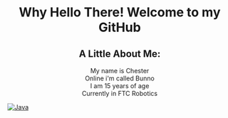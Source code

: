 <h1 align="center">Why Hello There! Welcome to my GitHub</h1>

<h2 align="center">A Little About Me:</h2>
<p align="center">
  My name is Chester<br>
  Online i'm called Bunno<br>
  I am 15 years of age<br>
  Currently in FTC Robotics<br>
  
</p>



[![Java](https://img.shields.io/badge/java-black?style=for-the-badge&logo=openjdk)](https://github.com/itschesterlk)
